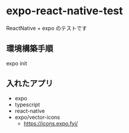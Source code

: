 # expo-react-native-test

ReactNative + expo のテストです

## 環境構築手順

expo init

## 入れたアプリ

- expo
- typescript
- react-native
- expo/vector-icons
  - https://icons.expo.fyi/
